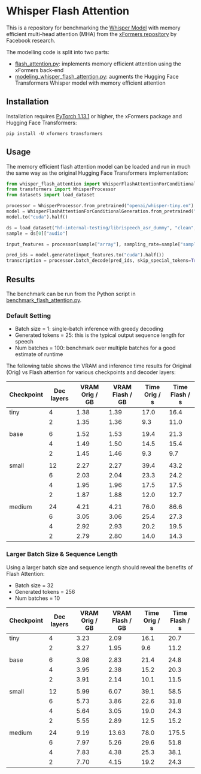 # Whisper Flash Attention

This is a repository for benchmarking the [Whisper Model](https://arxiv.org/abs/2212.04356) with memory efficient multi-head
attention (MHA) from the [xFormers repository](https://github.com/facebookresearch/xformers) by Facebook research.

The modelling code is split into two parts:
* [flash_attention.py](whisper_flash_attention/flash_attention.py): implements memory efficient attention using the xFormers back-end
* [modeling_whisper_flash_attention.py](whisper_flash_attention/modeling_whisper_flash_attention.py): augments the Hugging Face Transformers Whisper model with memory efficient attention

## Installation
Installation requires [PyTorch 1.13.1](https://pytorch.org/get-started/locally/) or higher, the xFormers package and 
Hugging Face Transformers:
```
pip install -U xformers transformers
```

## Usage
The memory efficient flash attention model can be loaded and run in much the same way as the original Hugging Face 
Transformers implementation:
```python
from whisper_flash_attention import WhisperFlashAttentionForConditionalGeneration
from transformers import WhisperProcessor
from datasets import load_dataset

processor = WhisperProcessor.from_pretrained("openai/whisper-tiny.en")
model = WhisperFlashAttentionForConditionalGeneration.from_pretrained("openai/whisper-tiny.en")
model.to("cuda").half()

ds = load_dataset("hf-internal-testing/librispeech_asr_dummy", "clean", split="validation")
sample = ds[0]["audio"]

input_features = processor(sample["array"], sampling_rate=sample["sampling_rate"], return_tensors="pt").input_features

pred_ids = model.generate(input_features.to("cuda").half())
transcription = processor.batch_decode(pred_ids, skip_special_tokens=True)[0]
```

## Results
The benchmark can be run from the Python script in [benchmark_flash_attention.py](benchmark_flash_attention.py). 

### Default Setting
* Batch size = 1: single-batch inference with greedy decoding
* Generated tokens = 25: this is the typical output sequence length for speech
* Num batches = 100: benchmark over multiple batches for a good estimate of runtime

The following table shows the VRAM and inference time results for Original (Orig) vs Flash attention for 
various checkpoints and decoder layers:

| Checkpoint | Dec layers | VRAM Orig / GB | VRAM Flash / GB | Time Orig / s | Time Flash / s |
|------------|------------|----------------|-----------------|---------------|----------------|
| tiny       | 4          | 1.38           | 1.39            | 17.0          | 16.4           |
|            | 2          | 1.35           | 1.36            | 9.3           | 11.0           |
|            |            |                |                 |               |                |
| base       | 6          | 1.52           | 1.53            | 19.4          | 21.3           |
|            | 4          | 1.49           | 1.50            | 14.5          | 15.4           |
|            | 2          | 1.45           | 1.46            | 9.3           | 9.7            |
|            |            |                |                 |               |                |
| small      | 12         | 2.27           | 2.27            | 39.4          | 43.2           |
|            | 6          | 2.03           | 2.04            | 23.3          | 24.2           |
|            | 4          | 1.95           | 1.96            | 17.5          | 17.5           |
|            | 2          | 1.87           | 1.88            | 12.0          | 12.7           |
|            |            |                |                 |               |                |
| medium     | 24         | 4.21           | 4.21            | 76.0          | 86.6           |
|            | 6          | 3.05           | 3.06            | 25.4          | 27.3           |
|            | 4          | 2.92           | 2.93            | 20.2          | 19.5           |
|            | 2          | 2.79           | 2.80            | 14.0          | 14.3           |

### Larger Batch Size & Sequence Length
Using a larger batch size and sequence length should reveal the benefits of Flash Attention:
* Batch size = 32
* Generated tokens = 256
* Num batches = 10

| Checkpoint | Dec layers | VRAM Orig / GB | VRAM Flash / GB | Time Orig / s | Time Flash / s |
|------------|------------|----------------|-----------------|---------------|----------------|
| tiny       | 4          | 3.23           | 2.09            | 16.1          | 20.7           |
|            | 2          | 3.27           | 1.95            | 9.6           | 11.2           |
|            |            |                |                 |               |                |
| base       | 6          | 3.98           | 2.83            | 21.4          | 24.8           |
|            | 4          | 3.95           | 2.38            | 15.2          | 20.3           |
|            | 2          | 3.91           | 2.14            | 10.1          | 11.5           |
|            |            |                |                 |               |                |
| small      | 12         | 5.99           | 6.07            | 39.1          | 58.5           |
|            | 6          | 5.73           | 3.86            | 22.6          | 31.8           |
|            | 4          | 5.64           | 3.05            | 19.0          | 24.3           |
|            | 2          | 5.55           | 2.89            | 12.5          | 15.2           |
|            |            |                |                 |               |                |
| medium     | 24         | 9.19           | 13.63           | 78.0          | 175.5          |
|            | 6          | 7.97           | 5.26            | 29.6          | 51.8           |
|            | 4          | 7.83           | 4.38            | 25.3          | 38.1           |
|            | 2          | 7.70           | 4.15            | 19.2          | 24.3           |
